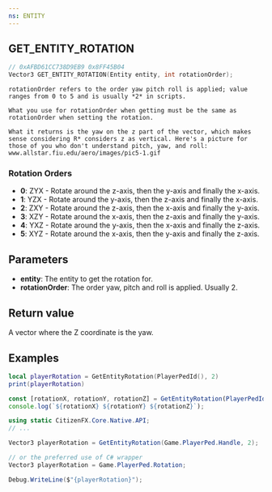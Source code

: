 ```yaml
---
ns: ENTITY
---
```

## GET_ENTITY_ROTATION

```c
// 0xAFBD61CC738D9EB9 0x8FF45B04
Vector3 GET_ENTITY_ROTATION(Entity entity, int rotationOrder);
```

```
rotationOrder refers to the order yaw pitch roll is applied; value ranges from 0 to 5 and is usually *2* in scripts.

What you use for rotationOrder when getting must be the same as rotationOrder when setting the rotation.

What it returns is the yaw on the z part of the vector, which makes sense considering R* considers z as vertical. Here's a picture for those of you who don't understand pitch, yaw, and roll:
www.allstar.fiu.edu/aero/images/pic5-1.gif
```

### Rotation Orders
* **0**: ZYX - Rotate around the z-axis, then the y-axis and finally the x-axis.
* **1**: YZX - Rotate around the y-axis, then the z-axis and finally the x-axis.
* **2**: ZXY - Rotate around the z-axis, then the x-axis and finally the y-axis.
* **3**: XZY - Rotate around the x-axis, then the z-axis and finally the y-axis.
* **4**: YXZ - Rotate around the y-axis, then the x-axis and finally the z-axis.
* **5**: XYZ - Rotate around the x-axis, then the y-axis and finally the z-axis.

## Parameters
* **entity**: The entity to get the rotation for.
* **rotationOrder**: The order yaw, pitch and roll is applied. Usually 2.

## Return value

A vector where the Z coordinate is the yaw.

## Examples

```lua
local playerRotation = GetEntityRotation(PlayerPedId(), 2)
print(playerRotation)
```

```js
const [rotationX, rotationY, rotationZ] = GetEntityRotation(PlayerPedId(), 2);
console.log(`${rotationX} ${rotationY} ${rotationZ}`);
```

```cs
using static CitizenFX.Core.Native.API;
// ...

Vector3 playerRotation = GetEntityRotation(Game.PlayerPed.Handle, 2);

// or the preferred use of C# wrapper
Vector3 playerRotation = Game.PlayerPed.Rotation;

Debug.WriteLine($"{playerRotation}");
```
